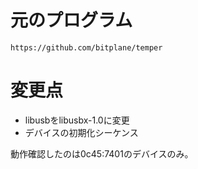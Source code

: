 元のプログラム
======

    https://github.com/bitplane/temper


変更点
======

- libusbをlibusbx-1.0に変更
- デバイスの初期化シーケンス

動作確認したのは0c45:7401のデバイスのみ。
